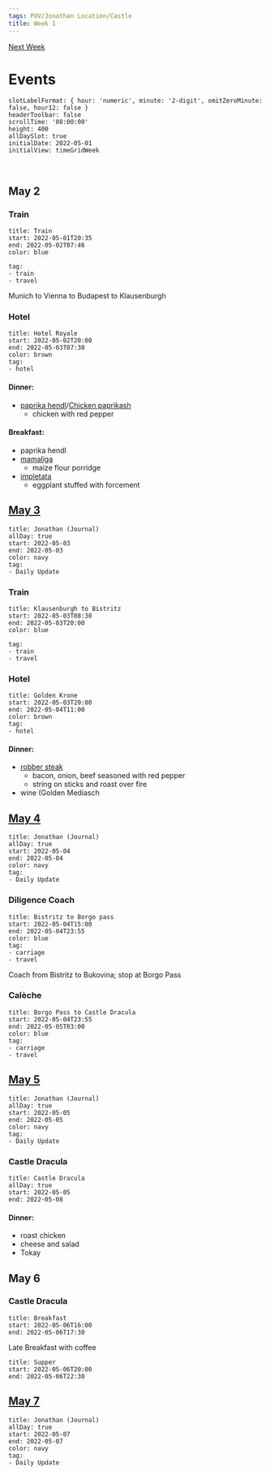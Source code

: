 ```yaml
---
tags: POV/Jonathan Location/Castle
title: Week 1
---
```

[Next Week](2022-W20.md)

# Events

```itinerary
slotLabelFormat: { hour: 'numeric', minute: '2-digit', omitZeroMinute: false, hour12: false }
headerToolbar: false
scrollTime: '08:00:00'
height: 400
allDaySlot: true
initialDate: 2022-05-01
initialView: timeGridWeek
```

<br/>

## May 2

### Train

```itinerary-event
title: Train
start: 2022-05-01T20:35
end: 2022-05-02T07:46
color: blue

tag:
- train
- travel
```

Munich to Vienna to Budapest to Klausenburgh

### Hotel

```itinerary-event
title: Hotel Royale
start: 2022-05-02T20:00
end: 2022-05-03T07:30
color: brown
tag:
- hotel
```

#### Dinner:

- [paprika hendl](https://noseychef.com/2019/11/01/paprikas-csirke/)/[Chicken paprikash](https://en.wikipedia.org/wiki/Chicken_paprikash)
	- chicken with red pepper

#### Breakfast:

- paprika hendl
- [mamaliga](https://icey-queeny.tumblr.com/post/683608621896073216/paprika-roast-chicken-over-mamaliga)
	- maize flour porridge
- [impletata](https://icey-queeny.tumblr.com/post/683608968352923648/impletata-eggplant-stuffed-with-forcemeat)
	- eggplant stuffed with forcement

## [May 3](2022-05-03.md)

```itinerary-event
title: Jonathan (Journal)
allDay: true
start: 2022-05-03
end: 2022-05-03
color: navy
tag:
- Daily Update
```

### Train

```itinerary-event
title: Klausenburgh to Bistritz
start: 2022-05-03T08:30
end: 2022-05-03T20:00
color: blue

tag:
- train
- travel
```

### Hotel

```itinerary-event
title: Golden Krone
start: 2022-05-03T20:00
end: 2022-05-04T11:00
color: brown
tag:
- hotel
```

#### Dinner:

- [robber steak](https://icey-queeny.tumblr.com/post/683608244442333184/robber-steak-recipe)
	- bacon, onion, beef seasoned with red pepper
	- string on sticks and roast over fire
- wine (Golden Mediasch

## [May 4](2022-05-04.md)

```itinerary-event
title: Jonathan (Journal)
allDay: true
start: 2022-05-04
end: 2022-05-04
color: navy
tag:
- Daily Update
```

### Diligence Coach

```itinerary-event
title: Bistritz to Borgo pass
start: 2022-05-04T15:00
end: 2022-05-04T23:55
color: blue
tag:
- carriage
- travel
```

Coach from Bistritz to Bukovina; stop at Borgo Pass

### Calèche

```itinerary-event
title: Borgo Pass to Castle Dracula
start: 2022-05-04T23:55
end: 2022-05-05T03:00
color: blue
tag:
- carriage
- travel
```

## [May 5](2022-05-05.md)

```itinerary-event
title: Jonathan (Journal)
allDay: true
start: 2022-05-05
end: 2022-05-05
color: navy
tag:
- Daily Update
```

### Castle Dracula

```itinerary-event
title: Castle Dracula
allDay: true
start: 2022-05-05
end: 2022-05-08

```

#### Dinner:

- roast chicken
- cheese and salad
- Tokay

## May 6

### Castle Dracula

```itinerary-event
title: Breakfast
start: 2022-05-06T16:00
end: 2022-05-06T17:30
```

Late Breakfast with coffee

```itinerary-event
title: Supper
start: 2022-05-06T20:00
end: 2022-05-06T22:30
```

## [May 7](2022-05-07.md)

```itinerary-event
title: Jonathan (Journal)
allDay: true
start: 2022-05-07
end: 2022-05-07
color: navy
tag:
- Daily Update
```


